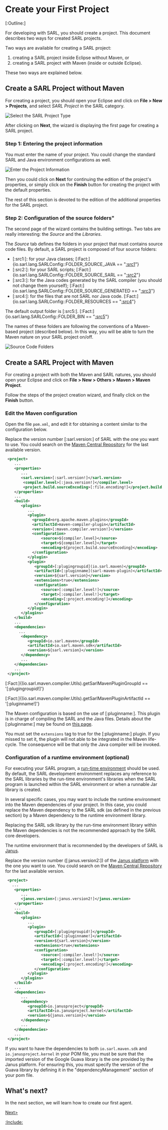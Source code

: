 # Create your First Project

[:Outline:]

For developing with SARL, you should create a project. This document describes two ways for created SARL projects.

Two ways are available for creating a SARL project:
1. creating a SARL project inside Eclipse without Maven, or
2. creating a SARL project with Maven (inside or outside Eclipse).

These two ways are explained below.

## Create a SARL Project without Maven

For creating a project, you should open your Eclipse and click on **File > New > Projects**, and select *SARL Project* in
the SARL category.

![Select the SARL Project Type](./new_sarl_project_screen_1.png)

After clicking on **Next**, the wizard is displaying the first page for creating a SARL project.


### Step 1: Entering the project information

You must enter the name of your project. You could change the standard SARL and Java environment configurations as well.


![Enter the Project Information](./new_sarl_project_screen_2.png)


Then you could click on **Next** for continuing the edition of the project's properties, or simply click on the
**Finish** button for creating the project with the default properties.

The rest of this section is devoted to the edition of the additional properties for the SARL project.


### Step 2: Configuration of the source folders"

The second page of the wizard contains the building settings. Two tabs are really interesting: the *Source* and the *Libraries*.

The *Source* tab defines the folders in your project that must contains source code files. By default, a SARL project is
composed of four source folders:

* [:src1:]: for your Java classes; [:Fact:]{io.sarl.lang.SARLConfig::FOLDER_SOURCE_JAVA == "[:src1](src/main/java)"}
* [:src2:]: for your SARL scripts; [:Fact:]{io.sarl.lang.SARLConfig::FOLDER_SOURCE_SARL == "[:src2](src/main/sarl)"}
* [:src3:]: for the Java codes generated by the SARL compiler (you should not change them yourself); [:Fact:]{io.sarl.lang.SARLConfig::FOLDER_SOURCE_GENERATED == "[:src3](src/main/generated-sources/sarl)"}
* [:src4:]: for the files that are not SARL nor Java code. [:Fact:]{io.sarl.lang.SARLConfig::FOLDER_RESOURCES == "[:src4](src/main/resources)"}

The default output folder is [:src5:]. [:Fact:]{io.sarl.lang.SARLConfig::FOLDER_BIN == "[:src5](target/classes)"}

<note>The names of these folders are following the conventions of a Maven-based project (described below). In this way, you will
be able to turn the Maven nature on your SARL project on/off.</note>

![Source Code Folders](./new_sarl_project_screen_3.png)

## Create a SARL Project with Maven

For creating a project with both the Maven and SARL natures, you should open your Eclipse and click on
**File > New > Others > Maven > Maven Project**.

Follow the steps of the project creation wizard, and finally click on the **Finish** button.

### Edit the Maven configuration

Open the file `pom.xml`, and edit it for obtaining a content similar to the configuration below.

Replace the version number [:sarl.version:] of SARL with the one you want to use. You could search on the
[Maven Central Repository](http://search.maven.org/) for the last available version.

```xml
 <project>
    ...
    <properties>
       ...
       <sarl.version>[:sarl.version!]</sarl.version>
		<compiler.level>[:java.version!]</compiler.level>
		<project.build.sourceEncoding>[:file.encoding!]</project.build.sourceEncoding>
    </properties>
    ...
    <build>
       <plugins>
          ...
		  <plugin>
			<groupId>org.apache.maven.plugins</groupId>
			<artifactId>maven-compiler-plugin</artifactId>
			<version>[:maven.compiler.version!]</version>
			<configuration>
				<source>${compiler.level}</source>
				<target>${compiler.level}</target>
				<encoding>${project.build.sourceEncoding}</encoding>
			</configuration>
		  </plugin>
          <plugin>
             <groupId>[:plugingroupid](io.sarl.maven)</groupId>
             <artifactId>[:pluginname](sarl-maven-plugin)</artifactId>
             <version>${sarl.version}</version>
             <extensions>true</extensions>
             <configuration>
                <source>[:compiler.level!]</source>
                <target>[:compiler.level!]</target>
                <encoding>[:project.encoding!]</encoding>
             </configuration>
          </plugin>
       </plugins>
    </build>
    ...
    <dependencies>
      ...
       <dependency>
          <groupId>io.sarl.maven</groupId>
          <artifactId>io.sarl.maven.sdk</artifactId>
          <version>${sarl.version}</version>
       </dependency>
       ...
    </dependencies>
    ...
 </project>
```

[:Fact:]{(io.sarl.maven.compiler.Utils).getSarlMavenPluginGroupId == '[:plugingroupid!]'}

[:Fact:]{(io.sarl.maven.compiler.Utils).getSarlMavenPluginArtifactId == '[:pluginname!]'}

The Maven configuration is based on the use of [:pluginname:]. This plugin is in charge of compiling the SARL and
the Java files. Details about the [:pluginname:] may be found on [this page](../tools/MavenSarlPlugin.md).

<important>You must set the `extensions` tag to true for the [:pluginname:] plugin. If you missed to set it, the plugin
will not able to be integrated in the Maven life-cycle. The consequence will be that only the Java compiler will be
invoked.</important>

### Configuration of a runtime environment (optional)

For executing your SARL program, a [run-time environment]([:sarlUrl!]/runtime/index.html) should be used.
By default, the SARL development environment replaces any reference to the SARL libraries by the run-time environment's libraries
when the SARL program is launched within the SARL environment or when a runnable Jar library is created.

In several specific cases, you may want to include the runtime environment into the Maven dependencies of your project. In
this case, you could replace the Maven dependency to the SARL sdk (as defined in the previous section) by a Maven dependency
to the runtime environment library.

<caution>Replacing the SARL sdk library by the run-time environment library within the Maven dependencies is not the
recommended approach by the SARL core developers.</caution>

The runtime environment that is recommended by the developers of SARL is [Janus](http://www.janusproject.io). 

Replace the version number ([:janus.version2:]) of the [Janus platform](http://www.janusproject.io) with the one you want to use.
You could search on the [Maven Central Repository](http://search.maven.org/) for the last available version.


```xml
 <project>
   ...
    <properties>
       ...
       <janus.version>[:janus.version2!]</janus.version>
    </properties>
    ...
    <build>
       <plugins>
          ...
          <plugin>
             <groupId>[:plugingroupid!]</groupId>
             <artifactId>[:pluginname!]</artifactId>
             <version>${sarl.version}</version>
             <extensions>true</extensions>
             <configuration>
                <source>[:compiler.level!]</source>
                <target>[:compiler.level!]</target>
                <encoding>[:project.encoding!]</encoding>
             </configuration>
          </plugin>
       </plugins>
    </build>
    ...
    <dependencies>
       ...
       <dependency>
          <groupId>io.janusproject</groupId>
          <artifactId>io.janusproject.kernel</artifactId>
          <version>${janus.version}</version>
       </dependency>
       ...
    </dependencies>
    ...
 </project>
```


<important>If you want to have the dependencies to both `io.sarl.maven.sdk` and `io.janusproject.kernel` in your
POM file, you must be sure that the imported version of the Google Guava library is the one provided by the Janus
platform. For ensuring this, you must specify the version of the Guava library by defining it in the "dependencyManagement"
section of your pom file.</important>

## What's next?

In the next section, we will learn how to create our first agent.

[Next>](./AgentIntroduction.md)

[:Include:](../legal.inc)

